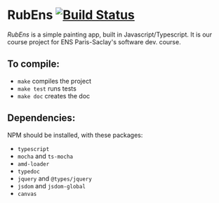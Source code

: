 # RubEns [![Build Status](https://travis-ci.org/Daru13/RubEns.svg?branch=master)](https://travis-ci.org/Daru13/RubEns)

*RubEns* is a simple painting app, built in Javascript/Typescript.
It is our course project for ENS Paris-Saclay's software dev. course.

## To compile: 

- `make` compiles the project
- `make test` runs tests
- `make doc` creates the doc

## Dependencies: 

NPM should be installed, with these packages:

- `typescript`
- `mocha` and `ts-mocha`
- `amd-loader`
- `typedoc`
- `jquery` and `@types/jquery`
- `jsdom` and `jsdom-global`
- `canvas`
